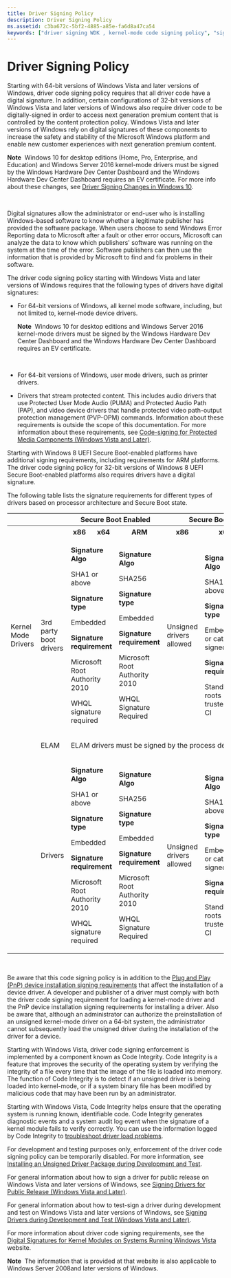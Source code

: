 ```yaml
---
title: Driver Signing Policy
description: Driver Signing Policy
ms.assetid: c3ba672c-5bf2-4885-a85e-fa6d8a47ca54
keywords: ["driver signing WDK , kernel-mode code signing policy", "signing drivers WDK , kernel-mode code signing policy", "digital signatures WDK , kernel-mode code signing policy", "signatures WDK , kernel-mode code signing policy", "kernel-mode code signing policy WDK", "kernel-mode driver signing WDK", "driver package digital signatures WDK", "package digital signatures WDK"]
---
```


# Driver Signing Policy


Starting with 64-bit versions of Windows Vista and later versions of Windows, driver code signing policy requires that all driver code have a digital signature. In addition, certain configurations of 32-bit versions of Windows Vista and later versions of Windows also require driver code to be digitally-signed in order to access next generation premium content that is controlled by the content protection policy. Windows Vista and later versions of Windows rely on digital signatures of these components to increase the safety and stability of the Microsoft Windows platform and enable new customer experiences with next generation premium content.

**Note**  Windows 10 for desktop editions (Home, Pro, Enterprise, and Education) and Windows Server 2016 kernel-mode drivers must be signed by the Windows Hardware Dev Center Dashboard and the Windows Hardware Dev Center Dashboard requires an EV certificate. For more info about these changes, see [Driver Signing Changes in Windows 10](http://blogs.msdn.com/b/windows_hardware_certification/archive/2015/04/01/driver-signing-changes-in-windows-10.aspx).

 

Digital signatures allow the administrator or end-user who is installing Windows-based software to know whether a legitimate publisher has provided the software package. When users choose to send Windows Error Reporting data to Microsoft after a fault or other error occurs, Microsoft can analyze the data to know which publishers' software was running on the system at the time of the error. Software publishers can then use the information that is provided by Microsoft to find and fix problems in their software.

The driver code signing policy starting with Windows Vista and later versions of Windows requires that the following types of drivers have digital signatures:

-   For 64-bit versions of Windows, all kernel mode software, including, but not limited to, kernel-mode device drivers.

    **Note**  Windows 10 for desktop editions and Windows Server 2016 kernel-mode drivers must be signed by the Windows Hardware Dev Center Dashboard and the Windows Hardware Dev Center Dashboard requires an EV certificate.

     

-   For 64-bit versions of Windows, user mode drivers, such as printer drivers.

-   Drivers that stream protected content. This includes audio drivers that use Protected User Mode Audio (PUMA) and Protected Audio Path (PAP), and video device drivers that handle protected video path-output protection management (PVP-OPM) commands. Information about these requirements is outside the scope of this documentation. For more information about these requirements, see [Code-signing for Protected Media Components (Windows Vista and Later)](http://go.microsoft.com/fwlink/p/?linkid=74262).

Starting with Windows 8 UEFI Secure Boot-enabled platforms have additional signing requirements, including requirements for ARM platforms. The driver code signing policy for 32-bit versions of Windows 8 UEFI Secure Boot-enabled platforms also requires drivers have a digital signature.

<p>The following table lists the signature requirements for different types of drivers based on processor architecture and Secure Boot state.</p>
<p>
<table>
<tr>
<th></th>
<th></th>
<th colspan="3">Secure Boot Enabled </th>
<th colspan="3">Secure Boot Disabled </th>
</tr>
<tr>
<th></th>
<th></th>
<th>x86</th>
<th>x64</th>
<th>ARM</th>
<th>x86</th>
<th>x64</th>
<th>ARM</th>
</tr>
<tr>
<td>
<p>Kernel Mode Drivers</p>
</td>
<td>
<p>3rd party boot drivers</p>
</td>
<td colspan="2">
<p><b>Signature Algo</b></p>
<p>SHA1 or above</p>
<p><b>Signature type</b></p>
<p>Embedded</p>
<p><b>Signature requirement</b></p>
<p>Microsoft Root Authority 2010</p>
<p>WHQL signature required</p>
</td>
<td>
<p><b>Signature Algo</b></p>
<p>SHA256</p>
<p><b>Signature type</b></p>
<p>Embedded</p>
<p><b>Signature requirement</b></p>
<p>Microsoft Root Authority 2010</p>
<p>WHQL Signature Required</p>
</td>
<td>
<p>Unsigned drivers allowed</p>
</td>
<td>
<p><b>Signature Algo</b></p>
<p>SHA1 or above</p>
<p><b>Signature type</b></p>
<p>Embedded or catalog signed</p>
<p><b>Signature requirement</b></p>
<p>Standard roots trusted by CI 
</p>
</td>
<td>
<p>N/A (Secure Boot cannot be disabled)</p>
</td>
</tr>
<tr>
<td>
<p></p>
</td>
<td>
<p>ELAM</p>
</td>
<td colspan="6">
<p>ELAM drivers must be signed by the process described <a href="http://msdn.microsoft.com/en-us/library/windows/desktop/hh848061(v=vs.85).aspx">here</a>.</p>
</td>
</tr>
<tr>
<td>
<p></p>
</td>
<td>
<p>Drivers</p>
</td>
<td colspan="2">
<p><b>Signature Algo</b></p>
<p>SHA1 or above</p>
<p><b>Signature type</b></p>
<p>Embedded</p>
<p><b>Signature requirement</b></p>
<p>Microsoft Root Authority 2010</p>
<p>WHQL signature required</p>
</td>
<td>
<p><b>Signature Algo</b></p>
<p>SHA256</p>
<p><b>Signature type</b></p>
<p>Embedded</p>
<p><b>Signature requirement</b></p>
<p>Microsoft Root Authority 2010</p>
<p>WHQL Signature Required</p>
</td>
<td>
<p>Unsigned drivers allowed</p>
</td>
<td>
<p><b>Signature Algo</b></p>
<p>SHA1 or above</p>
<p><b>Signature type</b></p>
<p>Embedded or catalog signed</p>
<p><b>Signature requirement</b></p>
<p>Standard roots trusted by CI 
</p>
</td>
<td>
<p>N/A (Secure Boot cannot be disabled)</p>
</td>
</tr>
</table>


 

Be aware that this code signing policy is in addition to the [Plug and Play (PnP) device installation signing requirements](pnp-device-installation-signing-requirements--windows-vista-and-later-.md) that affect the installation of a device driver. A developer and publisher of a driver must comply with both the driver code signing requirement for loading a kernel-mode driver and the PnP device installation signing requirements for installing a driver. Also be aware that, although an administrator can authorize the preinstallation of an unsigned kernel-mode driver on a 64-bit system, the administrator cannot subsequently load the unsigned driver during the installation of the driver for a device.

Starting with Windows Vista, driver code signing enforcement is implemented by a component known as Code Integrity. Code Integrity is a feature that improves the security of the operating system by verifying the integrity of a file every time that the image of the file is loaded into memory. The function of Code Integrity is to detect if an unsigned driver is being loaded into kernel-mode, or if a system binary file has been modified by malicious code that may have been run by an administrator.

Starting with Windows Vista, Code Integrity helps ensure that the operating system is running known, identifiable code. Code Integrity generates diagnostic events and a system audit log event when the signature of a kernel module fails to verify correctly. You can use the information logged by Code Integrity to [troubleshoot driver load problems](troubleshooting-install-and-load-problems-with-signed-driver-packages.md).

For development and testing purposes only, enforcement of the driver code signing policy can be temporarily disabled. For more information, see [Installing an Unsigned Driver Package during Development and Test](installing-an-unsigned-driver-during-development-and-test.md).

For general information about how to sign a driver for public release on Windows Vista and later versions of Windows, see [Signing Drivers for Public Release (Windows Vista and Later)](signing-drivers-for-public-release--windows-vista-and-later-.md).

For general information about how to test-sign a driver during development and test on Windows Vista and later versions of Windows, see [Signing Drivers during Development and Test (Windows Vista and Later)](signing-drivers-during-development-and-test--windows-vista-and-later-.md).

For more information about driver code signing requirements, see the [Digital Signatures for Kernel Modules on Systems Running Windows Vista](http://go.microsoft.com/fwlink/p/?linkid=184997) website.

**Note**  The information that is provided at that website is also applicable to Windows Server 2008and later versions of Windows.

 

 

 





